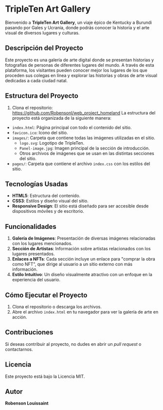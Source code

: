 # TripleTen Art Gallery

Bienvenido a **TripleTen Art Gallery**, un viaje épico de Kentucky a Burundi pasando por Gales y Ucrania, donde podrás conocer la historia y el arte visual de diversos lugares y culturas.

## Descripción del Proyecto

Este proyecto es una galería de arte digital donde se presentan historias y fotografías de personas de diferentes lugares del mundo. A través de esta plataforma, los visitantes pueden conocer mejor los lugares de los que proceden sus colegas en línea y explorar las historias y obras de arte visual dedicadas a cada ciudad natal.

## Estructura del Proyecto

1. Clona el repositorio:
   https://github.com/Robensonl/web_project_homeland
   La estructura del proyecto está organizada de la siguiente manera:

- `index.html`: Página principal con todo el contenido del sitio.
- `favicon.ico`: Icono del sitio.
- `images/`: Carpeta que contiene todas las imágenes utilizadas en el sitio.
  - `logo.svg`: Logotipo de TripleTen.
  - `Panel-image.jpg`: Imagen principal de la sección de introducción.
  - Otros archivos de imágenes que se usan en las distintas secciones del sitio.
- `pages/`: Carpeta que contiene el archivo `index.css` con los estilos del sitio.

## Tecnologías Usadas

- **HTML5**: Estructura del contenido.
- **CSS3**: Estilos y diseño visual del sitio.
- **Responsive Design**: El sitio está diseñado para ser accesible desde dispositivos móviles y de escritorio.

## Funcionalidades

1. **Galería de Imágenes**: Presentación de diversas imágenes relacionadas con los lugares mencionados.
2. **Sección de Artistas**: Información sobre artistas relacionados con los lugares presentados.
3. **Enlaces a NFTs**: Cada sección incluye un enlace para "comprar la obra como NFT", que dirige al usuario a un sitio externo con más información.
4. **Estilo Intuitivo**: Un diseño visualmente atractivo con un enfoque en la experiencia del usuario.

## Cómo Ejecutar el Proyecto

1. Clona el repositorio o descarga los archivos.
2. Abre el archivo `index.html` en tu navegador para ver la galería de arte en acción.

## Contribuciones

Si deseas contribuir al proyecto, no dudes en abrir un _pull request_ o contactarnos.

## Licencia

Este proyecto está bajo la Licencia MIT.

## Autor

**Robenson Louissaint**
